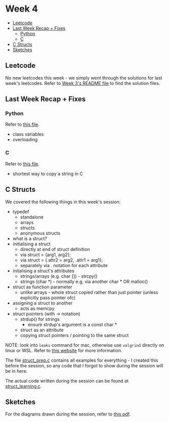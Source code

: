 # Week 4

- [Leetcode](#leetcode)
- [Last Week Recap + Fixes](#last-week-recap--fixes)
  - [Python](#python)
  - [C](#c)
- [C Structs](#c-structs)
- [Sketches](#sketches)

## Leetcode

No new leetcodes this week - we simply went through the solutions for last week's leetcodes. Refer to [Week 3's README file](../week_3/README.md) to find the solution files.

## Last Week Recap + Fixes

### Python

Refer to [this file](../week_3/oop_learning.py).

- class variables
- overloading

### C

Refer to [this file](../week_3/strings_learning.c).

- shortest way to copy a string in C

## C Structs

We covered the following things in this week's session:

- typedef
  - standalone
  - arrays
  - structs
  - anonymous structs
- what is a struct?
- initialising a struct
  - directly at end of struct definition
  - via struct = {arg1, arg2};
  - via struct = {.attr2 = arg2, .attr1 = arg1};
  - separately via . notation for each attribute
- initalising a struct's attributes
  - strings/arrays (e.g. char []) - strcpy()
  - strings (char *) - normally e.g. via another char \* OR malloc()
- struct as function parameter
  - unlike arrays - whole struct copied rather than just pointer (unless explicitly pass pointer ofc)
- assigning a struct to another
  - acts as memcpy
- struct pointers (with -> notation)
  - strdup() for strings
    - ensure strdup's argument is a const char *
  - struct as an attribute
  - copying struct pointers / pointing to the same struct

NOTE: look into `leaks` command for mac, otherwise use `valgrind` directly on linux or WSL. Refer to [this website](https://computerscience.chemeketa.edu/guides/valgrind/) for more information.

The file [struct\_prep.c](struct_prep.c) contains all examples for everything - I created this before the session, so any code that I forgot to show during the session will be in here.

The actual code written during the session can be found at [struct\_learning.c](struct_learning.c).

## Sketches

For the diagrams drawn during the session, refer to [this pdf](sketches.pdf).
